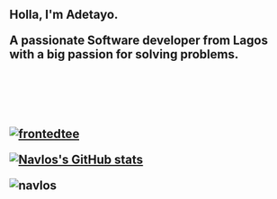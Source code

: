 

<h2>Holla, I'm Adetayo.</h>
<p >A passionate Software developer from Lagos with a big passion for solving problems.</p> <br><br>
<br>


<p> <a href="https://github.com/ryo-ma/github-profile-trophy"><img src="https://github-profile-trophy.vercel.app/?username=frontedtee" alt="frontedtee" /></a> </p>


 [![Navlos's GitHub stats](https://github-readme-stats.vercel.app/api?username=navlos)](https://github.com/navlos/github-readme-stats)

<p><img align="center" src="https://github-readme-streak-stats.herokuapp.com/?user=navlos&" alt="navlos" /></p>

